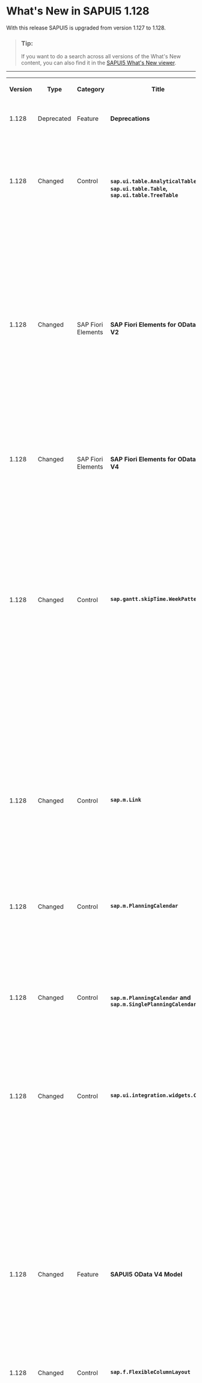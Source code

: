 <!-- loio1f762207392f46d7bf809edf71ed8704 -->

# What's New in SAPUI5 1.128

With this release SAPUI5 is upgraded from version 1.127 to 1.128.

> ### Tip:  
> If you want to do a search across all versions of the What's New content, you can also find it in the [SAPUI5 What's New viewer](https://help.sap.com/whats-new/67f60363b57f4ac0b23efd17fa192d60).

****


<table>
<tr>
<th valign="top">

Version

</th>
<th valign="top">

Type

</th>
<th valign="top">

Category

</th>
<th valign="top">

Title

</th>
<th valign="top">

Description

</th>
<th valign="top">

Action

</th>
<th valign="top">

Available as of

</th>
</tr>
<tr>
<td valign="top">

1.128 

</td>
<td valign="top">

Deprecated 

</td>
<td valign="top">

Feature 

</td>
<td valign="top">

**Deprecations** 

</td>
<td valign="top">

**Deprecations**

There are currently no major deprecations. For a complete list of all deprecations, see [Deprecated APIs](https://ui5.sap.com/#/api/deprecated).

<sub>Deprecated•Feature•Info Only•1.128</sub>

</td>
<td valign="top">

Info Only 

</td>
<td valign="top">

2024-09-05

</td>
</tr>
<tr>
<td valign="top">

1.128 

</td>
<td valign="top">

Changed 

</td>
<td valign="top">

Control 

</td>
<td valign="top">

**`sap.ui.table.AnalyticalTable`, `sap.ui.table.Table`, `sap.ui.table.TreeTable`** 

</td>
<td valign="top">

**`sap.ui.table.AnalyticalTable`, `sap.ui.table.Table`, `sap.ui.table.TreeTable`**

Cell selection now works in combination with the `Row`/`RowOnly` behavior determined by the `sap.ui.table.SelectionBehavior` enumeration. If a cell selection already exists and the focus is on the cell, users can now extend the selection by pressing [Shift\] + [Up Arrow\]  and [Shift\] + [Down Arrow\]  or [Shift\] and clicking on a cell. To select a cell, users can now press [Spacebar\] if the `CellSelector` plugin is active. To select a row, users have to press [Shift\] + [Spacebar\]  or [Enter\]/ [Return\] instead of [Spacebar\]. For more information, see the [API Reference](https://ui5.sap.com/#/api/sap.m.plugins.CellSelector).

<sub>Changed•Control•Info Only•1.128</sub>

</td>
<td valign="top">

Info Only 

</td>
<td valign="top">

2024-09-05

</td>
</tr>
<tr>
<td valign="top">

1.128 

</td>
<td valign="top">

Changed 

</td>
<td valign="top">

SAP Fiori Elements 

</td>
<td valign="top">

**SAP Fiori Elements for OData V2** 

</td>
<td valign="top">

**SAP Fiori Elements for OData V2**

The following changes and new features are available for SAP Fiori elements for OData V2:

-   We now support the keyboard shortcut [Ctrl\] + [Shift\] + [M\]  that allows end users to access the error list on the object page. For more information, see [Keyboard Shortcuts](../06_SAP_Fiori_Elements/keyboard-shortcuts-0cd318c.md).

-   We've now increased the default column size in forms on medium and large screens in flexible column layout applications.


<sub>Changed•SAP Fiori Elements•Info Only•1.128</sub>

</td>
<td valign="top">

Info Only 

</td>
<td valign="top">

2024-09-05

</td>
</tr>
<tr>
<td valign="top">

1.128 

</td>
<td valign="top">

Changed 

</td>
<td valign="top">

SAP Fiori Elements 

</td>
<td valign="top">

**SAP Fiori Elements for OData V4** 

</td>
<td valign="top">

**SAP Fiori Elements for OData V4**

The following changes and new features are available for SAP Fiori elements for OData V4:

-   We no longer show the dialog of the create action if all the parameters are hidden. For more information, see [Actions](../06_SAP_Fiori_Elements/actions-cbf16c5.md).

-   You can now use the `Org.OData.Core.V1.AlternateKeys` annotation to request additional properties for object pages or subobject pages. For more information, see [Configuring Default Settings \(Visualizations, Sort Order, Filter Values\)](../06_SAP_Fiori_Elements/configuring-default-settings-visualizations-sort-order-filter-values-49a6ba5.md).


<sub>Changed•SAP Fiori Elements•Info Only•1.128</sub>

</td>
<td valign="top">

Info Only 

</td>
<td valign="top">

2024-09-05

</td>
</tr>
<tr>
<td valign="top">

1.128 

</td>
<td valign="top">

Changed 

</td>
<td valign="top">

Control 

</td>
<td valign="top">

**`sap.gantt.skipTime.WeekPattern`** 

</td>
<td valign="top">

**`sap.gantt.skipTime.WeekPattern`**

We now provide support for hiding non-working hours from the Gantt timeline. Based on specific use cases, the feature allows applications to control the non-working hours on a granular level. With this new feature, applications can configure a weekly pattern specifying multiple time intervals per day that can be hidden. The time pattern supports hours, minutes, and seconds for each interval.

This feature is supported in stepwise zoom, proportional zoom, and the fullscreen strategies. For more information, see the [API Reference](https://ui5.sap.com/#/api/sap.gantt.skipTime.WeekPattern) and the [Sample](https://ui5.sap.com/#/entity/sap.gantt.simple.GanttChartWithTable/sample/sap.gantt.sample.GanttChart2HideNonWorkingHours).

In addition to the support for the weekly pattern, applications can extend the base discontinuity provider to define their own use cases for hiding specific parts of the Gantt timeline. For more information, see the [Sample](https://ui5.sap.com/#/entity/sap.gantt.simple.GanttChartWithTable/sample/sap.gantt.sample.GanttChart2HideNonWorkingDateRanges).

<sub>Changed•Control•Info Only•1.128</sub>

</td>
<td valign="top">

Info Only 

</td>
<td valign="top">

2024-09-05

</td>
</tr>
<tr>
<td valign="top">

1.128 

</td>
<td valign="top">

Changed 

</td>
<td valign="top">

Control 

</td>
<td valign="top">

**`sap.m.Link`** 

</td>
<td valign="top">

**`sap.m.Link`**

You can now add an icon before or after the link text. The icon is interactive, just like the link. You can also add two icons, one on each side, although we don't recommend this. To add an icon, set an icon URI to either of the newly introduced `icon` or `endIcon` properties. These properties only accept icons, not images. For more information, see the [API Reference](https://ui5.sap.com/#/api/sap.m.Link) and the [Sample](https://ui5.sap.com/#/entity/sap.m.Link/sample/sap.m.sample.Link).

<sub>Changed•Control•Info Only•1.128</sub>

</td>
<td valign="top">

Info Only 

</td>
<td valign="top">

2024-09-05

</td>
</tr>
<tr>
<td valign="top">

1.128 

</td>
<td valign="top">

Changed 

</td>
<td valign="top">

Control 

</td>
<td valign="top">

**`sap.m.PlanningCalendar`** 

</td>
<td valign="top">

**`sap.m.PlanningCalendar`**

We have improved the drag-and-drop functionality of the control to allow more precise appointment placement. Now, the length of the snapping interval is 15 minutes, reduced from the previous 30-minute interval. For more information, see the [Sample](https://ui5.sap.com/#/entity/sap.m.PlanningCalendar/sample/sap.m.sample.PlanningCalendarDnD).

<sub>Changed•Control•Info Only•1.128</sub>

</td>
<td valign="top">

Info Only 

</td>
<td valign="top">

2024-09-05

</td>
</tr>
<tr>
<td valign="top">

1.128 

</td>
<td valign="top">

Changed 

</td>
<td valign="top">

Control 

</td>
<td valign="top">

**`sap.m.PlanningCalendar` and `sap.m.SinglePlanningCalendar`** 

</td>
<td valign="top">

**`sap.m.PlanningCalendar` and `sap.m.SinglePlanningCalendar`**

We have improved the flexibility when defining non-working time periods. You can now set these time periods with greater precision, specifying not just full hours but also minutes. For more information, see the [Planning Calendar](https://ui5.sap.com/#/entity/sap.m.PlanningCalendar/sample/sap.m.sample.PlanningCalendarRecurringItem) and [Single Planning Calendar](https://ui5.sap.com/#/entity/sap.m.SinglePlanningCalendar/sample/sap.m.sample.SinglePlanningCalendarRecurringItem) samples.

<sub>Changed•Control•Info Only•1.128</sub>

</td>
<td valign="top">

Info Only 

</td>
<td valign="top">

2024-09-05

</td>
</tr>
<tr>
<td valign="top">

1.128 

</td>
<td valign="top">

Changed 

</td>
<td valign="top">

Control 

</td>
<td valign="top">

**`sap.ui.integration.widgets.Card`** 

</td>
<td valign="top">

**`sap.ui.integration.widgets.Card`**

-   We have introduced the `sap.f.cards.CardBadgeCustomData` element, which extends `sap.ui.core.CustomData`. It enables developers to add multiple badges on one card. Additionally, the new API allows them to add icons, state color, announcement text, and to control the visibility of the badge with the visibility mode. For more information, see the [API Reference](https://ui5.sap.com/#/api/sap.f.cards.CardBadgeCustomData) and the [Badge Sample](https://ui5.sap.com/test-resources/sap/ui/integration/demokit/cardExplorer/webapp/index.html#/explore/badge)..

-   We have added a new `fallbackSrc` property available for images in Object cards. You can use it to set a fallback image source, in case the main `src` source fails to load. For more information, see the [Object Card](https://ui5.sap.com/test-resources/sap/ui/integration/demokit/cardExplorer/webapp/index.html#/learn/typesDeclarative/object) section and [Sample](https://ui5.sap.com/test-resources/sap/ui/integration/demokit/cardExplorer/webapp/index.html#/explore/object/objectCardWithFallbackImage) in the Card Explorer.


<sub>Changed•Control•Info Only•1.128</sub>

</td>
<td valign="top">

Info Only 

</td>
<td valign="top">

2024-09-05

</td>
</tr>
<tr>
<td valign="top">

1.128 

</td>
<td valign="top">

Changed 

</td>
<td valign="top">

Feature 

</td>
<td valign="top">

**SAPUI5 OData V4 Model** 

</td>
<td valign="top">

**SAPUI5 OData V4 Model**

We have added the experimental `bAll` parameter to `sap.ui.model.odata.v4.Context#collapse`, which allows you to collapse a node and all its descendants. Note that it must not be used in productive applications yet.

For more information, see the [API Reference](https://ui5.sap.com/#/api/sap.ui.model.odata.v4.Context%23methods/collapse).

<sub>Changed•Feature•Info Only•1.128</sub>

</td>
<td valign="top">

Info Only 

</td>
<td valign="top">

2024-09-05

</td>
</tr>
<tr>
<td valign="top">

1.128 

</td>
<td valign="top">

Changed 

</td>
<td valign="top">

Control 

</td>
<td valign="top">

**`sap.f.FlexibleColumnLayout`** 

</td>
<td valign="top">

**`sap.f.FlexibleColumnLayout`**

-   We now support the `aria-valuenow` attribute for column separators. It holds the position of the separator in the range of \[0, 100\]. For more information, see the [API Reference](https://ui5.sap.com/#/api/sap.f.FlexibleColumnLayout). 


-   We have introduced the new `layoutData` API to be used by applications to define the custom width of columns, depending on the user interactions/resizing with separators.

    The new `columnsDistributionChange` event is fired when the user manually resizes the `sap.f.FlexibleColumnLayout`. This event helps app developers to save user preferences and use them later. For more information, see the [API Reference](https://ui5.sap.com/#/api/sap.f.FlexibleColumnLayout).


<sub>Changed•Control•Info Only•1.128</sub>

</td>
<td valign="top">

Info Only 

</td>
<td valign="top">

2024-09-05

</td>
</tr>
<tr>
<td valign="top">

1.128 

</td>
<td valign="top">

Changed 

</td>
<td valign="top">

Control 

</td>
<td valign="top">

**`sap.f.DynamicPageHeader`** 

</td>
<td valign="top">

**`sap.f.DynamicPageHeader`**

The `ObjectPageAccessibleLandmarkInfo` and the `DynamicPageAccessibleLandmarkInfo` now include the `headerSectionLabel` API. It enables customization of the aria-label for the header section of the `sap.f.DynamicPageHeader`. For more information, see the [sap.f.DynamicPageAccessibleLandmarkInfo](https://ui5.sap.com/#/api/sap.f.DynamicPageAccessibleLandmarkInfo) and [sap.uxap.ObjectPageAccessibleLandmarkInfo](https://ui5.sap.com/#/api/sap.uxap.ObjectPageAccessibleLandmarkInfo) API Reference.

<sub>Changed•Control•Info Only•1.128</sub>

</td>
<td valign="top">

Info Only 

</td>
<td valign="top">

2024-09-05

</td>
</tr>
<tr>
<td valign="top">

1.128 

</td>
<td valign="top">

Changed 

</td>
<td valign="top">

Control 

</td>
<td valign="top">

**`sap.m.Toolbar`** 

</td>
<td valign="top">

**`sap.m.Toolbar`**

We have introduced keyboard arrow navigation to the control. Users can navigate through the interactive items within the control using the [Up\], [Down\], [Left\], and [Right\] arrow keys.

<sub>Changed•Control•Info Only•1.128</sub>

</td>
<td valign="top">

Info Only 

</td>
<td valign="top">

2024-09-05

</td>
</tr>
<tr>
<td valign="top">

1.128 

</td>
<td valign="top">

New 

</td>
<td valign="top">

Feature 

</td>
<td valign="top">

**Demo Kit: Highlight searched term** 

</td>
<td valign="top">

**Demo Kit: Highlight searched term**

We have added a new feature that highlights the searched term, making it easier for users to find its position in a large body of text when they reach the searched page.

<sub>New•Feature•Info Only•1.128</sub>

</td>
<td valign="top">

Info Only 

</td>
<td valign="top">

2024-09-05

</td>
</tr>
</table>

**Related Information**  


[What's New in SAPUI5 1.127](what-s-new-in-sapui5-1-127-e5e1317.md "With this release SAPUI5 is upgraded from version 1.126 to 1.127.")

[What's New in SAPUI5 1.126](what-s-new-in-sapui5-1-126-1d98116.md "With this release SAPUI5 is upgraded from version 1.125 to 1.126.")

[What's New in SAPUI5 1.125](what-s-new-in-sapui5-1-125-9d87044.md "With this release SAPUI5 is upgraded from version 1.124 to 1.125.")

[What's New in SAPUI5 1.124](what-s-new-in-sapui5-1-124-7f77c3f.md "With this release SAPUI5 is upgraded from version 1.123 to 1.124.")

[What's New in SAPUI5 1.123](what-s-new-in-sapui5-1-123-9d00ac7.md "With this release SAPUI5 is upgraded from version 1.122 to 1.123.")

[What's New in SAPUI5 1.122](what-s-new-in-sapui5-1-122-5d078da.md "With this release SAPUI5 is upgraded from version 1.121 to 1.122.")

[What's New in SAPUI5 1.121](what-s-new-in-sapui5-1-121-91a4a2f.md "With this release SAPUI5 is upgraded from version 1.120 to 1.121.")

[What's New in SAPUI5 1.120](what-s-new-in-sapui5-1-120-2359b63.md "With this release SAPUI5 is upgraded from version 1.119 to 1.120.")

[What's New in SAPUI5 1.119](what-s-new-in-sapui5-1-119-0b1903a.md "With this release SAPUI5 is upgraded from version 1.118 to 1.119.")

[What's New in SAPUI5 1.118](what-s-new-in-sapui5-1-118-3eecbde.md "With this release SAPUI5 is upgraded from version 1.117 to 1.118.")

[What's New in SAPUI5 1.117](what-s-new-in-sapui5-1-117-029d3b4.md "With this release SAPUI5 is upgraded from version 1.116 to 1.117.")

[What's New in SAPUI5 1.116](what-s-new-in-sapui5-1-116-ebd6f34.md "With this release SAPUI5 is upgraded from version 1.115 to 1.116.")

[What's New in SAPUI5 1.115](what-s-new-in-sapui5-1-115-409fde8.md "With this release SAPUI5 is upgraded from version 1.114 to 1.115.")

[What's New in SAPUI5 1.114](what-s-new-in-sapui5-1-114-890fce1.md "With this release SAPUI5 is upgraded from version 1.113 to 1.114.")

[What's New in SAPUI5 1.113](what-s-new-in-sapui5-1-113-a9553fe.md "With this release SAPUI5 is upgraded from version 1.112 to 1.113.")

[What's New in SAPUI5 1.112](what-s-new-in-sapui5-1-112-34afc69.md "With this release SAPUI5 is upgraded from version 1.111 to 1.112.")

[What's New in SAPUI5 1.111](what-s-new-in-sapui5-1-111-7a67837.md "With this release SAPUI5 is upgraded from version 1.110 to 1.111.")

[What's New in SAPUI5 1.110](what-s-new-in-sapui5-1-110-71a855c.md "With this release SAPUI5 is upgraded from version 1.109 to 1.110.")

[What's New in SAPUI5 1.109](what-s-new-in-sapui5-1-109-3264bd2.md "With this release SAPUI5 is upgraded from version 1.108 to 1.109.")

[What's New in SAPUI5 1.108](what-s-new-in-sapui5-1-108-66e33f0.md "With this release SAPUI5 is upgraded from version 1.107 to 1.108.")

[What's New in SAPUI5 1.107](what-s-new-in-sapui5-1-107-d4ff916.md "With this release SAPUI5 is upgraded from version 1.106 to 1.107.")

[What's New in SAPUI5 1.106](what-s-new-in-sapui5-1-106-5b497b0.md "With this release SAPUI5 is upgraded from version 1.105 to 1.106.")

[What's New in SAPUI5 1.105](what-s-new-in-sapui5-1-105-4d6c00e.md "With this release SAPUI5 is upgraded from version 1.104 to 1.105.")

[What's New in SAPUI5 1.104](what-s-new-in-sapui5-1-104-69e567c.md "With this release SAPUI5 is upgraded from version 1.103 to 1.104.")

[What's New in SAPUI5 1.103](what-s-new-in-sapui5-1-103-0e98c76.md "With this release SAPUI5 is upgraded from version 1.102 to 1.103.")

[What's New in SAPUI5 1.102](what-s-new-in-sapui5-1-102-f038c99.md "With this release SAPUI5 is upgraded from version 1.101 to 1.102.")

[What's New in SAPUI5 1.101](what-s-new-in-sapui5-1-101-7733b00.md "With this release SAPUI5 is upgraded from version 1.100 to 1.101.")

[What's New in SAPUI5 1.100](what-s-new-in-sapui5-1-100-27dec1d.md "With this release SAPUI5 is upgraded from version 1.99 to 1.100.")

[What's New in SAPUI5 1.99](what-s-new-in-sapui5-1-99-4f35848.md "With this release SAPUI5 is upgraded from version 1.98 to 1.99.")

[What's New in SAPUI5 1.98](what-s-new-in-sapui5-1-98-d9f16f2.md "With this release SAPUI5 is upgraded from version 1.97 to 1.98.")

[What's New in SAPUI5 1.97](what-s-new-in-sapui5-1-97-fa0e282.md "With this release SAPUI5 is upgraded from version 1.96 to 1.97.")

[What's New in SAPUI5 1.96](what-s-new-in-sapui5-1-96-7a9269f.md "With this release SAPUI5 is upgraded from version 1.95 to 1.96.")

[What's New in SAPUI5 1.95](what-s-new-in-sapui5-1-95-a1aea67.md "With this release SAPUI5 is upgraded from version 1.94 to 1.95.")

[What's New in SAPUI5 1.94](what-s-new-in-sapui5-1-94-c40f1e6.md "With this release SAPUI5 is upgraded from version 1.93 to 1.94.")

[What's New in SAPUI5 1.93](what-s-new-in-sapui5-1-93-f273340.md "With this release SAPUI5 is upgraded from version 1.92 to 1.93.")

[What's New in SAPUI5 1.92](what-s-new-in-sapui5-1-92-1ef345d.md "With this release SAPUI5 is upgraded from version 1.91 to 1.92.")

[What's New in SAPUI5 1.91](what-s-new-in-sapui5-1-91-0a2bd79.md "With this release SAPUI5 is upgraded from version 1.90 to 1.91.")

[What's New in SAPUI5 1.90](what-s-new-in-sapui5-1-90-91c10c2.md "With this release SAPUI5 is upgraded from version 1.89 to 1.90.")

[What's New in SAPUI5 1.89](what-s-new-in-sapui5-1-89-e56cddc.md "With this release SAPUI5 is upgraded from version 1.88 to 1.89.")

[What's New in SAPUI5 1.88](what-s-new-in-sapui5-1-88-e15a206.md "With this release SAPUI5 is upgraded from version 1.87 to 1.88.")

[What's New in SAPUI5 1.87](what-s-new-in-sapui5-1-87-b506da7.md "With this release SAPUI5 is upgraded from version 1.86 to 1.87.")

[What's New in SAPUI5 1.86](what-s-new-in-sapui5-1-86-4c1c959.md "With this release SAPUI5 is upgraded from version 1.85 to 1.86.")

[What's New in SAPUI5 1.85](what-s-new-in-sapui5-1-85-1d18eb5.md "With this release SAPUI5 is upgraded from version 1.84 to 1.85.")

[What's New in SAPUI5 1.84](what-s-new-in-sapui5-1-84-dc76640.md "With this release SAPUI5 is upgraded from version 1.82 to 1.84.")

[What's New in SAPUI5 1.82](what-s-new-in-sapui5-1-82-3a8dd13.md "With this release SAPUI5 is upgraded from version 1.81 to 1.82.")

[What's New in SAPUI5 1.81](what-s-new-in-sapui5-1-81-f5e2a21.md "With this release SAPUI5 is upgraded from version 1.80 to 1.81.")

[What's New in SAPUI5 1.80](what-s-new-in-sapui5-1-80-8cee506.md "With this release SAPUI5 is upgraded from version 1.79 to 1.80.")

[What's New in SAPUI5 1.79](what-s-new-in-sapui5-1-79-99c4cdc.md "With this release SAPUI5 is upgraded from version 1.78 to 1.79.")

[What's New in SAPUI5 1.78](what-s-new-in-sapui5-1-78-f09b63e.md "With this release SAPUI5 is upgraded from version 1.77 to 1.78.")

[What's New in SAPUI5 1.77](what-s-new-in-sapui5-1-77-c46b439.md "With this release SAPUI5 is upgraded from version 1.76 to 1.77.")

[What's New in SAPUI5 1.76](what-s-new-in-sapui5-1-76-aad03b5.md "With this release SAPUI5 is upgraded from version 1.75 to 1.76.")

[What's New in SAPUI5 1.75](what-s-new-in-sapui5-1-75-5cbb62d.md "With this release SAPUI5 is upgraded from version 1.74 to 1.75.")

[What's New in SAPUI5 1.74](what-s-new-in-sapui5-1-74-c22208a.md "With this release SAPUI5 is upgraded from version 1.73 to 1.74.")

[What's New in SAPUI5 1.73](what-s-new-in-sapui5-1-73-231dd13.md "With this release SAPUI5 is upgraded from version 1.72 to 1.73.")

[What's New in SAPUI5 1.72](what-s-new-in-sapui5-1-72-521cad9.md "With this release SAPUI5 is upgraded from version 1.71 to 1.72.")

[What's New in SAPUI5 1.71](what-s-new-in-sapui5-1-71-a93a6a3.md "With this release SAPUI5 is upgraded from version 1.70 to 1.71.")

[What's New in SAPUI5 1.70](what-s-new-in-sapui5-1-70-f073d69.md "With this release SAPUI5 is upgraded from version 1.69 to 1.70.")

[What's New in SAPUI5 1.69](what-s-new-in-sapui5-1-69-89a18bd.md "With this release SAPUI5 is upgraded from version 1.68 to 1.69.")

[What's New in SAPUI5 1.68](what-s-new-in-sapui5-1-68-f94bf93.md "With this release SAPUI5 is upgraded from version 1.67 to 1.68.")

[What's New in SAPUI5 1.67](what-s-new-in-sapui5-1-67-a6b1472.md "With this release SAPUI5 is upgraded from version 1.66 to 1.67.")

[What's New in SAPUI5 1.66](what-s-new-in-sapui5-1-66-c9896e9.md "With this release SAPUI5 is upgraded from version 1.65 to 1.66.")

[What's New in SAPUI5 1.65](what-s-new-in-sapui5-1-65-0f5acfd.md "With this release SAPUI5 is upgraded from version 1.64 to 1.65.")

[What's New in SAPUI5 1.64](what-s-new-in-sapui5-1-64-0e30822.md "With this release SAPUI5 is upgraded from version 1.63 to 1.64.")

[What's New in SAPUI5 1.63](what-s-new-in-sapui5-1-63-e8d9da7.md "With this release SAPUI5 is upgraded from version 1.62 to 1.63.")

[What's New in SAPUI5 1.62](what-s-new-in-sapui5-1-62-771f4d5.md "With this release SAPUI5 is upgraded from version 1.61 to 1.62.")

[What's New in SAPUI5 1.61](what-s-new-in-sapui5-1-61-d991552.md "With this release SAPUI5 is upgraded from version 1.60 to 1.61.")

[What's New in SAPUI5 1.60](what-s-new-in-sapui5-1-60-5a0e1f7.md "With this release SAPUI5 is upgraded from version 1.58 to 1.60.")

[What's New in SAPUI5 1.58](what-s-new-in-sapui5-1-58-7c927aa.md "With this release SAPUI5 is upgraded from version 1.56 to 1.58.")

[What's New in SAPUI5 1.56](what-s-new-in-sapui5-1-56-108b7fd.md "With this release SAPUI5 is upgraded from version 1.54 to 1.56.")

[What's New in SAPUI5 1.54](what-s-new-in-sapui5-1-54-c838330.md "With this release SAPUI5 is upgraded from version 1.52 to 1.54.")

[What's New in SAPUI5 1.52](what-s-new-in-sapui5-1-52-849e1b6.md "With this release SAPUI5 is upgraded from version 1.50 to 1.52.")

[What's New in SAPUI5 1.50](what-s-new-in-sapui5-1-50-759e9f3.md "With this release SAPUI5 is upgraded from version 1.48 to 1.50.")

[What's New in SAPUI5 1.48](what-s-new-in-sapui5-1-48-fa1efac.md "With this release SAPUI5 is upgraded from version 1.46 to 1.48.")

[What's New in SAPUI5 1.46](what-s-new-in-sapui5-1-46-6307539.md "With this release SAPUI5 is upgraded from version 1.44 to 1.46.")

[What's New in SAPUI5 1.44](what-s-new-in-sapui5-1-44-a0cb7a0.md "With this release SAPUI5 is upgraded from version 1.42 to 1.44.")

[What's New in SAPUI5 1.42](what-s-new-in-sapui5-1-42-468b05d.md "With this release SAPUI5 is upgraded from version 1.40 to 1.42.")

[What's New in SAPUI5 1.40](what-s-new-in-sapui5-1-40-fbab50e.md "With this release SAPUI5 is upgraded from version 1.38 to 1.40.")

[What's New in SAPUI5 1.38](what-s-new-in-sapui5-1-38-f218918.md "With this release SAPUI5 is upgraded from version 1.36 to 1.38.")

